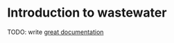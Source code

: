 # Introduction to wastewater

TODO: write [great documentation](http://jacobian.org/writing/what-to-write/)
